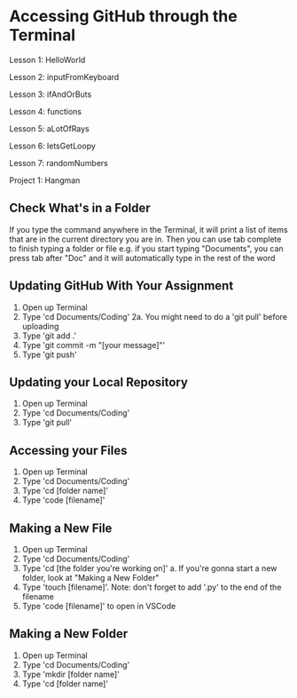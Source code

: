 # Accessing GitHub through the Terminal

Lesson 1: HelloWorld

Lesson 2: inputFromKeyboard

Lesson 3: ifAndOrButs

Lesson 4: functions

Lesson 5: aLotOfRays

Lesson 6: letsGetLoopy

Lesson 7: randomNumbers

Project 1: Hangman


## Check What's in a Folder
If you type the command anywhere in the Terminal, it will print a list of items that are in the current directory you are in. Then you can use tab complete to finish typing a folder or file e.g. if you start typing "Documents", you can press tab after "Doc" and it will automatically type in the rest of the word

## Updating GitHub With Your Assignment
1. Open up Terminal
2. Type 'cd Documents/Coding'
2a. You might need to do a 'git pull' before uploading 
3. Type 'git add .'
5. Type 'git commit -m "[your message]"'
6. Type 'git push'

## Updating your Local Repository
1. Open up Terminal
2. Type 'cd Documents/Coding'
3. Type 'git pull'

## Accessing your Files
1. Open up Terminal 
2. Type 'cd Documents/Coding'
3. Type 'cd [folder name]'
4. Type 'code [filename]'

## Making a New File
1. Open up Terminal
2. Type 'cd Documents/Coding'
3. Type 'cd [the folder you're working on]'
a. If you're gonna start a new folder, look at "Making a New Folder"
4. Type 'touch [filename]'. Note: don't forget to add '.py' to the end of the filename
5. Type 'code [filename]' to open in VSCode

## Making a New Folder
1. Open up Terminal
2. Type 'cd Documents/Coding'
3. Type 'mkdir [folder name]'
4. Type 'cd [folder name]'